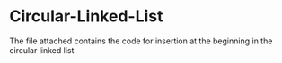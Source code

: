 # Circular-Linked-List
The file attached contains the code for insertion at the beginning in the circular linked list
